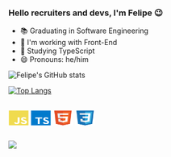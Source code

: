 ### Hello recruiters and devs, I'm Felipe 😉

- 📚 Graduating in Software Engineering
- 🔭 I'm working with Front-End
- 🌱 Studying TypeScript
- 😄 Pronouns: he/him

![Felipe's GitHub stats](https://github-readme-stats.vercel.app/api?username=codefelipesa&show_icons=true&theme=highcontrast)

[![Top Langs](https://github-readme-stats.vercel.app/api/top-langs/?username=codefelipesa&layout=compact&theme=highcontrast)](https://github.com/codefelipesa/github-readme-stats)

<div style="display: inline_block"><br>
  <img align="center" alt="Rafa-Js" height="30" width="40" src="https://raw.githubusercontent.com/devicons/devicon/master/icons/javascript/javascript-plain.svg">
  <img align="center" alt="Rafa-Ts" height="30" width="40" src="https://raw.githubusercontent.com/devicons/devicon/master/icons/typescript/typescript-plain.svg">
  <img align="center" alt="Rafa-HTML" height="30" width="40" src="https://raw.githubusercontent.com/devicons/devicon/master/icons/html5/html5-original.svg">
  <img align="center" alt="Rafa-CSS" height="30" width="40" src="https://raw.githubusercontent.com/devicons/devicon/master/icons/css3/css3-original.svg">
 </div>

##
 <div>  
  <a href="https://www.linkedin.com/in/felipe-santana-87693b233" target="_blank"><img src="https://img.shields.io/badge/-LinkedIn-%230077B5?style=for-the-badge&logo=linkedin&logoColor=white" target="_blank"></a> 
   
 </div>
